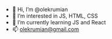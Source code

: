 - 👋 Hi, I’m @olekrumian
- 👀 I’m interested in JS, HTML, CSS
- 🌱 I’m currently learning JS and React
- 📫 olekrumian@gmail.com 

<!---
olekrumian/olekrumian is a ✨ special ✨ repository because its `README.md` (this file) appears on your GitHub profile.
You can click the Preview link to take a look at your changes.
--->
